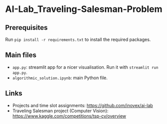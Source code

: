 # AI-Lab_Traveling-Salesman-Problem

## Prerequisites

Run `pip install -r requirements.txt` to install the required packages.

## Main files

- `app.py`: streamlit app for a nicer visualisation. Run it with `streamlit run app.py`.
- `algorithmic_solution.ipynb`: main Python file.

## Links

- Projects and time slot assignments:
  https://github.com/inovex/ai-lab
- Traveling Salesman project (Computer Vision):
  https://www.kaggle.com/competitions/tsp-cv/overview
